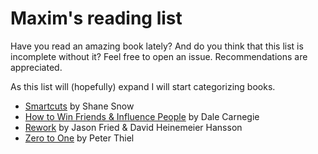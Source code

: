 # Maxim's reading list

Have you read an amazing book lately? And do you think that this list is incomplete without it? Feel free to open an issue. Recommendations are appreciated.

As this list will (hopefully) expand I will start categorizing books.

+ [Smartcuts](http://www.amazon.com/Smartcuts-Hackers-Innovators-Accelerate-Success/dp/0062302450) by Shane Snow
+ [How to Win Friends & Influence People](http://www.amazon.com/How-Win-Friends-Influence-People/dp/0671027034) by Dale Carnegie
+ [Rework](http://www.amazon.com/Rework-Jason-Fried/dp/0307463745) by Jason Fried & David Heinemeier Hansson
+ [Zero to One](http://www.amazon.com/Zero-One-Notes-Startups-Future/dp/0804139296) by Peter Thiel
